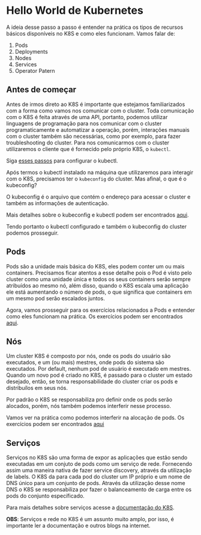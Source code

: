 # Hello World de Kubernetes

A ideia desse passo a passo é entender na prática os tipos de recursos básicos disponíveis no K8S e como eles funcionam.
Vamos falar de:

1. Pods
2. Deployments
3. Nodes
4. Services
5. Operator Patern

## Antes de começar

Antes de irmos direto ao K8S é importante que estejamos familiarizados com a
forma como vamos nos comunicar com o cluster. Toda comunicação com o K8S é
feita através de uma API, portanto, podemos utilizar linguagens de programação
para nos comunicar com o cluster programaticamente e automatizar a operação,
porém, interações manuais com o cluster também são necessárias, como por
exemplo, para fazer troubleshooting do cluster. Para nos comunicarmos com o
cluster utilizaremos o cliente que é fornecido pelo próprio K8S, o `kubectl`.

Siga [esses passos](https://kubernetes.io/docs/tasks/tools/install-kubectl/)
para configurar o kubectl.

Após termos o kubectl instalado na máquina que utilizaremos para interagir com
o K8S, precisamos ter o `kubeconfig` do cluster. Mas afinal, o que é o
kubeconfig?

O kubeconfig é o arquivo que contém o endereço para acessar o cluster e também
as informações de autenticação.

Mais detalhes sobre o kubeconfig e kubectl podem ser encontrados
[aqui](https://kubernetes.io/docs/reference/kubectl/overview/).

Tendo portanto o kubectl configurado e também o kubeconfig do cluster podemos
prosseguir.

## Pods

Pods são a unidade mais básica do K8S, eles podem conter um ou mais containers.
Precisamos ficar atentos a esse detalhe pois o Pod é visto pelo cluster como
uma unidade única e todos os seus containers serão sempre atribuídos ao mesmo
nó, além disso, quando o K8S escala uma aplicação ele está aumentando o número
de pods, o que significa que containers em um mesmo pod serão escalados juntos.

Agora, vamos prosseguir para os exercícios relacionados a Pods e entender como
eles funcionam na prática. Os exercícios podem ser encontrados [aqui](./1.%20Pods/Readme.md).

## Nós

Um cluster K8S é composto por nós, onde os pods do usuário são executados, e um
(ou mais) mestres, onde pods do sistema são executados. Por default, nenhum pod
de usuário é executado em mestres. Quando um novo pod é criado no K8S, é
passado para o cluster um estado desejado, então, se torna responsabilidade do
cluster criar os pods e distribuílos em seus nós.

Por padrão  o K8S se responsabiliza pro definir onde os pods serão alocados,
porém, nós também podemos interferir nesse processo.

Vamos ver na prática como podemos interferir na alocação de pods. Os exercícios
podem ser encontrados [aqui](./2.Nodes/Readme.md)

## Serviços

Serviços no K8S são uma forma de expor as aplicações que estão sendo executadas
em um conjuto de pods como um serviço de rede. Fornecendo assim uma maneira
nativa de fazer service discovery, através da utilização de labels. O K8S da
para cada pod do cluster um IP próprio e um nome de DNS único para um conjunto
de pods. Através da utilização desse nome DNS o K8S se responsabiliza por fazer
o balanceamento de carga entre os pods do conjunto específicado.

Para mais detalhes sobre serviços acesse a [documentação do K8S](https://kubernetes.io/docs/concepts/services-networking/service/).

__OBS__: Serviços e rede no K8S é um assunto muito amplo, por isso, é
importante ler a documentação e outros blogs na internet.
